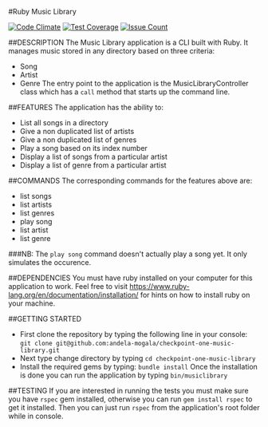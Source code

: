 #Ruby Music Library

[![Code Climate](https://codeclimate.com/github/andela-mogala/checkpoint-one-music-library/badges/gpa.svg)](https://codeclimate.com/github/andela-mogala/checkpoint-one-music-library) [![Test Coverage](https://codeclimate.com/github/andela-mogala/checkpoint-one-music-library/badges/coverage.svg)](https://codeclimate.com/github/andela-mogala/checkpoint-one-music-library/coverage) [![Issue Count](https://codeclimate.com/github/andela-mogala/checkpoint-one-music-library/badges/issue_count.svg)](https://codeclimate.com/github/andela-mogala/checkpoint-one-music-library)

##DESCRIPTION
The Music Library application is a CLI built with Ruby. It manages music stored in any directory based on three criteria:
  * Song
  * Artist
  * Genre
The entry point to the application is the MusicLibraryController class which has a `call` method that starts up the command line.

##FEATURES
The application has the ability to:
  * List all songs in a directory
  * Give a non duplicated list of artists
  * Give a non duplicated list of genres
  * Play a song based on its index number
  * Display a list of songs from a particular artist
  * Display a list of genre from a particular artist

##COMMANDS
The corresponding commands for the features above are:
* list songs
* list artists
* list genres
* play song
* list artist
* list genre

###NB: 
The `play song` command doesn't actually play a song yet. It only simulates the occurence.

##DEPENDENCIES
You must have ruby installed on your computer for this application to work. Feel free to visit https://www.ruby-lang.org/en/documentation/installation/ for hints on how to install ruby on your machine.

##GETTING STARTED
* First clone the repository by typing the following line in your console:
  ```git clone git@github.com:andela-mogala/checkpoint-one-music-library.git```
* Next type change directory by typing
  ```cd checkpoint-one-music-library```
* Install the required gems by typing:
  ```bundle install```
Once the installation is done you can run the application by typing
```bin/musiclibrary```

##TESTING
If you are interested in running the tests you must make sure you have `rspec` gem installed, otherwise you can run ```gem install rspec``` to get it installed. Then you can just run ```rspec``` from the application's root folder while in console.
